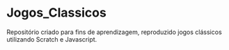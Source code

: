# Jogos_Classicos
Repositório criado para fins de aprendizagem, reproduzido jogos clássicos utilizando Scratch e Javascript.
